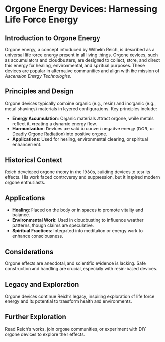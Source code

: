 # Orgone Energy Devices: Harnessing Life Force Energy

## Introduction to Orgone Energy
Orgone energy, a concept introduced by Wilhelm Reich, is described as a universal life force energy present in all living things. Orgone devices, such as accumulators and cloudbusters, are designed to collect, store, and direct this energy for healing, environmental, and spiritual purposes. These devices are popular in alternative communities and align with the mission of *Ascension Energy Technologies*.

## Principles and Design
Orgone devices typically combine organic (e.g., resin) and inorganic (e.g., metal shavings) materials in layered configurations. Key principles include:
- **Energy Accumulation**: Organic materials attract orgone, while metals reflect it, creating a dynamic energy flow.
- **Harmonization**: Devices are said to convert negative energy (DOR, or Deadly Orgone Radiation) into positive orgone.
- **Applications**: Used for healing, environmental clearing, or spiritual enhancement.

## Historical Context
Reich developed orgone theory in the 1930s, building devices to test its effects. His work faced controversy and suppression, but it inspired modern orgone enthusiasts.

## Applications
- **Healing**: Placed on the body or in spaces to promote vitality and balance.
- **Environmental Work**: Used in cloudbusting to influence weather patterns, though claims are speculative.
- **Spiritual Practices**: Integrated into meditation or energy work to enhance consciousness.

## Considerations
Orgone effects are anecdotal, and scientific evidence is lacking. Safe construction and handling are crucial, especially with resin-based devices.

## Legacy and Exploration
Orgone devices continue Reich’s legacy, inspiring exploration of life force energy and its potential to transform health and environments.

## Further Exploration
Read Reich’s works, join orgone communities, or experiment with DIY orgone devices to explore their effects.